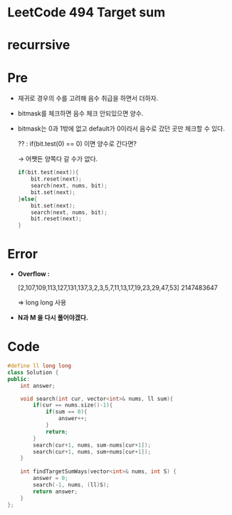 # LeetCode 494 Target sum

# recurrsive

# Pre

- 재귀로 경우의 수를 고려해 음수 취급을 하면서 더하자.
- bitmask를 체크하면 음수 체크 안되있으면 양수.
- bitmask는 0과 1밖에 없고 default가 0이라서 음수로 갔던 곳만 체크할 수 있다.

    ?? : if(bit.test(0) == 0) 이면 양수로 간다면?

    → 어쨋든 양쪽다 갈 수가 없다.

    ```cpp
    if(bit.test(next)){
        bit.reset(next);
        search(next, nums, bit);
        bit.set(next);
    }else{
        bit.set(next);
        search(next, nums, bit);
        bit.reset(next);
    }
    ```

# Error

- **Overflow :**

    [2,107,109,113,127,131,137,3,2,3,5,7,11,13,17,19,23,29,47,53]
    2147483647

    ⇒ long long 사용

- **N과 M 을 다시 풀어야겠다.**

# Code

```cpp
#define ll long long
class Solution {
public:
    int answer;

    void search(int cur, vector<int>& nums, ll sum){
        if(cur == nums.size()-1){
            if(sum == 0){
                answer++;  
            } 
            return;
        }
        search(cur+1, nums, sum-nums[cur+1]);
        search(cur+1, nums, sum+nums[cur+1]);
    }
    
    int findTargetSumWays(vector<int>& nums, int S) {
        answer = 0;
        search(-1, nums, (ll)S);    
        return answer;
    }
};
```
